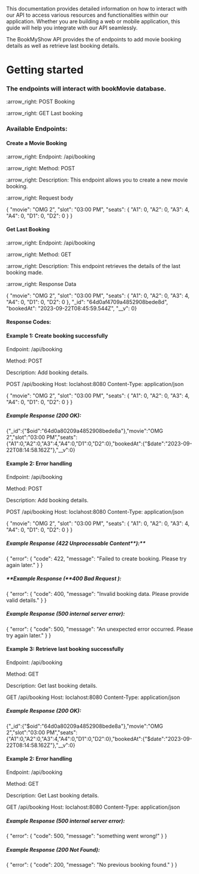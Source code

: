 This documentation provides detailed information on how to interact with our API to access various resources and functionalities within our application. Whether you are building a web or mobile application, this guide will help you integrate with our API seamlessly.

The BookMyShow API provides the of endpoints to add movie booking details as well as retrieve last booking details.
# Getting started

<h3>The endpoints will interact with bookMovie database.</h3>
 
<p>:arrow_right: POST Booking</p>
<p>:arrow_right: GET Last booking</p>

<h3>Available Endpoints:</h3>

<h4>Create a Movie Booking</h4>

<p>:arrow_right: Endpoint: /api/booking</p>
<p>:arrow_right: Method: POST</p>
<p>:arrow_right: Description: This endpoint allows you to create a new movie booking.</p>
<p>:arrow_right: Request body</p>

<p>{ "movie": "OMG 2", "slot": "03:00 PM", "seats": { "A1": 0, "A2": 0, "A3": 4, "A4": 0, "D1": 0, "D2": 0 } }</p>

<h4>Get Last Booking</h4>

<p>:arrow_right: Endpoint: /api/booking</p>
<p>:arrow_right: Method: GET</p>
<p>:arrow_right: Description: This endpoint retrieves the details of the last booking made.</p>
<p>:arrow_right: Response Data</p>
{ "movie": "OMG 2", "slot": "03:00 PM", "seats": { "A1": 0, "A2": 0, "A3": 4, "A4": 0, "D1": 0, "D2": 0 }, "_id": "64d0af4709a4852908bede8d", "bookedAt": "2023-09-22T08:45:59.544Z", "__v": 0}

<h4>Response Codes:</h4>

<h4>Example 1: Create booking successfully</h4>

<p>Endpoint: /api/booking</p>

<p>Method: POST</p>

<p>Description: Add booking details.</p>

<p>POST /api/booking Host: loclahost:8080 Content-Type: application/json</p>

{ "movie": "OMG 2", "slot": "03:00 PM", "seats": { "A1": 0, "A2": 0, "A3": 4, "A4": 0, "D1": 0, "D2": 0 } }

<h5>Example Response (200 OK):</h5>
{"_id":{"$oid":"64d0a80209a4852908bede8a"},"movie":"OMG 2","slot":"03:00 PM","seats":{"A1":0,"A2":0,"A3":4,"A4":0,"D1":0,"D2":0},"bookedAt":{"$date":"2023-09-22T08:14:58.162Z"},"__v":0}

<h4>Example 2: Error handling</h4>
<p>Endpoint: /api/booking</p>

<p>Method: POST</p>

<p>Description: Add booking details.</p>

<p>POST /api/booking Host: loclahost:8080 Content-Type: application/json</p>

{ "movie": "OMG 2", "slot": "03:00 PM", "seats": { "A1": 0, "A2": 0, "A3": 4, "A4": 0, "D1": 0, "D2": 0 } }

<h5>Example Response (422 Unprocessable Content**):**</h5>
{
"error": {
"code": 422,
"message": "Failed to create booking. Please try again later."
}
}

<h5>**Example Response (**400 Bad Request ):</h5>
{
"error": {
"code": 400,
"message": "Invalid booking data. Please provide valid details."
}
}

<h5>Example Response (500 internal server error):</h5>
{
"error": {
"code": 500,
"message": "An unexpected error occurred. Please try again later."
}
}

<h4>Example 3: Retrieve last booking successfully</h4>
Endpoint: /api/booking

Method: GET

Description: Get last booking details.

GET /api/booking Host: loclahost:8080 Content-Type: application/json

<h5>Example Response (200 OK):</h5>
{"_id":{"$oid":"64d0a80209a4852908bede8a"},"movie":"OMG 2","slot":"03:00 PM","seats":{"A1":0,"A2":0,"A3":4,"A4":0,"D1":0,"D2":0},"bookedAt":{"$date":"2023-09-22T08:14:58.162Z"},"__v":0}

<h4>Example 2: Error handling</h4>
<p>Endpoint: /api/booking</p>

<p>Method: GET</p>

<p>Description: Get Last booking details.</p>

<p>GET /api/booking Host: loclahost:8080 Content-Type: application/json</p>

<h5>Example Response (500 internal server error):</h5>
{
"error": {
"code": 500,
"message": "something went wrong!"
}
}

<h5>Example Response (200 Not Found):</h5>
<p>{
"error": {
"code": 200,
"message": "No previous booking found."
}
}<p>
